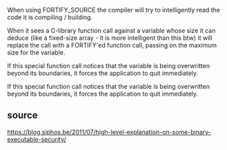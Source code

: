 When using FORTIFY_SOURCE the compiler will try to intelligently read the code it is compiling / building.

When it sees a C-library function call against a variable whose size it can deduce (like a fixed-size array - it is more intelligent than this btw) it will replace the call with a FORTIFY'ed function call, passing on the maximum size for the variable.

If this special function call notices that the variable is being overwritten beyond its boundaries, it forces the application to quit immediately.

If this special function call notices that the variable is being overwritten beyond its boundaries, it forces the application to quit immediately.

## source

https://blog.siphos.be/2011/07/high-level-explanation-on-some-binary-executable-security/
